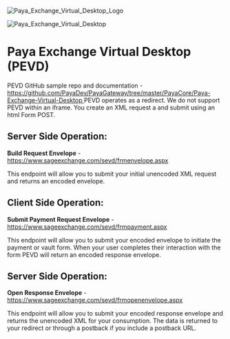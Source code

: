 
![Paya_Exchange_Virtual_Desktop_Logo](https://user-images.githubusercontent.com/6975101/191064534-ddc55561-7530-4b1c-9765-232a363b1e91.jpeg)



![Paya_Exchange_Virtual_Desktop](https://user-images.githubusercontent.com/6975101/182176143-eb9c4f97-bbc4-4c36-97ad-19fac890c19a.png)


# Paya Exchange Virtual Desktop (PEVD)

 
PEVD GitHub sample repo and documentation - [https://github.com/PayaDev/PayaGateway/tree/master/PayaCore/Paya-Exchange-Virtual-Desktop
](https://github.com/PayaDev/PayaGateway/tree/master/PayaCore/Paya-Exchange-Virtual-Desktop)
PEVD operates as a redirect. We do not support PEVD within an iframe. You create an XML request a and submit using an html Form POST.
 
## Server Side Operation:
**Build Request Envelope** - https://www.sageexchange.com/sevd/frmenvelope.aspx

This endpoint will allow you to submit your initial unencoded XML request and returns an encoded envelope. 

## Client Side Operation:
**Submit Payment Request Envelope** - https://www.sageexchange.com/sevd/frmpayment.aspx

This endpoint will allow you to submit your encoded envelope to initiate the payment or vault form. When your user completes their interaction with the form PEVD will return an encoded response envelope.

## Server Side Operation:
**Open Response Envelope** - https://www.sageexchange.com/sevd/frmopenenvelope.aspx

This endpoint will allow you to submit your encoded response envelope and returns the unencoded XML for your consumption. The data is returned to your redirect or through a postback if you include a postback URL.

